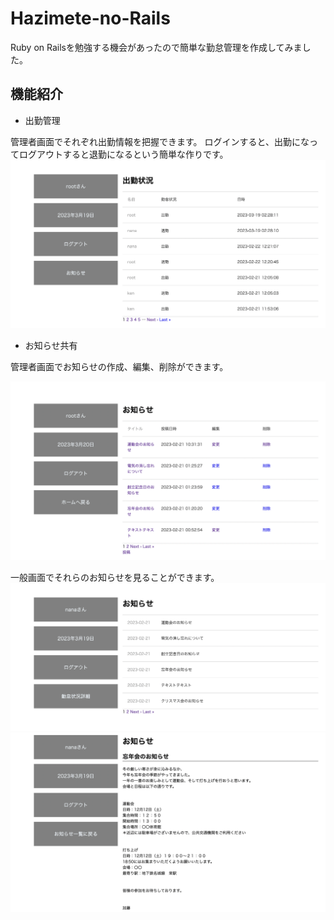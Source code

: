 # Hazimete-no-Rails
Ruby on Railsを勉強する機会があったので簡単な勤怠管理を作成してみました。

## 機能紹介
- 出勤管理

管理者画面でそれぞれ出勤情報を把握できます。
ログインすると、出勤になってログアウトすると退勤になるという簡単な作りです。
![管理者用のホームの画像](https://github.com/Yuzukinikoniko/Hazimete-no-Rails/blob/main/%E3%82%B9%E3%82%AF%E3%83%AA%E3%83%BC%E3%83%B3%E3%82%B7%E3%83%A7%E3%83%83%E3%83%88%202023-03-19%202.28.20.png)

- お知らせ共有

管理者画面でお知らせの作成、編集、削除ができます。

![管理者用のお知らせの編集をするページ](https://github.com/Yuzukinikoniko/Hazimete-no-Rails/blob/main/%E3%82%B9%E3%82%AF%E3%83%AA%E3%83%BC%E3%83%B3%E3%82%B7%E3%83%A7%E3%83%83%E3%83%88%202023-03-20%201.49.14.png)


一般画面でそれらのお知らせを見ることができます。
![一般利用のホームの画像](https://github.com/Yuzukinikoniko/Hazimete-no-Rails/blob/main/%E3%82%B9%E3%82%AF%E3%83%AA%E3%83%BC%E3%83%B3%E3%82%B7%E3%83%A7%E3%83%83%E3%83%88%202023-03-19%202.28.07.png)
![一般利用から見るお知らせページ](https://github.com/Yuzukinikoniko/Hazimete-no-Rails/blob/main/%E3%82%B9%E3%82%AF%E3%83%AA%E3%83%BC%E3%83%B3%E3%82%B7%E3%83%A7%E3%83%83%E3%83%88%202023-03-19%202.35.20.png)




